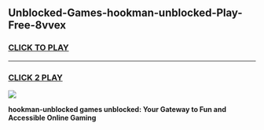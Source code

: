 
## Unblocked-Games-hookman-unblocked-Play-Free-8vvex
<h3>
<a href="https://premium76.site?title=hookman-unblocked&ref=23A">CLICK TO PLAY</a></h3>
<hr>

<h3>
<a href="https://premium76.site?title=hookman-unblocked&ref=23A">CLICK 2 PLAY</a>
  
</h3>

<a href="https://premium76.site?title=hookman-unblocked&ref=23A"><img src="https://clearcache.store/games.png"></a>


**hookman-unblocked games unblocked: Your Gateway to Fun and Accessible Online Gaming**
